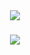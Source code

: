 

<div align="center">
    <img src="https://readme-typing-svg.herokuapp.com/?duration=font=Righteous&size=35&center=true&vCenter=true&width=500&height=70&duration=4000&lines&random=true&color=7DE8F7FF=Under+Maintenance+:3;Under+Construction" />
</div>


<h3 align="center">
    <img src="https://readme-typing-svg.herokuapp.com/?font=Righteous&size=25&center=true&vCenter=true&width=500&height=70&duration=4000&lines=Thanks+for+visiting!+;Endless+Learning">
</h3>
